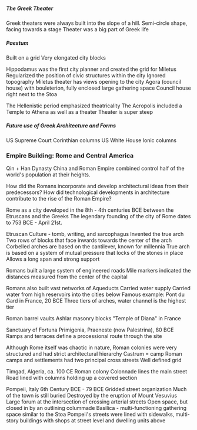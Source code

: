 ##### The Greek Theater
Greek theaters were always built into the slope of a hill.
Semi-circle shape, facing towards a stage
Theater was a big part of Greek life

##### Paestum
Built on a grid
	Very elongated city blocks

Hippodamus was the first city planner and created the grid for Miletus
	Regularized the position of civic structures within the city
	Ignored topography
	Miletus theater has views opening to the city
	Agora (council house) with bouleterion, fully enclosed large gathering space
	Council house right next to the Stoa

The Hellenistic period emphasized theatricality
The Acropolis included a Temple to Athena as well as a theater
Theater is super steep

##### Future use of Greek Architecture and Forms
US Supreme Court
	Corinthian columns
US White House
	Ionic columns

### Empire Building: Rome and Central America

Qin + Han Dynasty China and Roman Empire combined control half of the world's population at their heights.

How did the Romans incorporate and develop architectural ideas from their predecessors?
How did technological developments in architecture contribute to the rise of the Roman Empire?

Rome as a city developed in the 8th - 4th centuries BCE between the Etruscans and the Greeks
The legendary founding of the city of Rome dates to 753 BCE - April 21st.

Etruscan Culture - tomb, writing, and sarcophagus
	Invented the true arch
		Two rows of blocks that face inwards towards the center of the arch
	Corbelled arches are based on the cantilever, known for millennia
	True arch is based on a system of mutual pressure that locks of the stones in place
		Allows a long span and strong support

Romans built a large system of engineered roads
	Mile markers indicated the distances measured from the center of the capital

Romans also built vast networks of Aqueducts
	Carried water supply
	Carried water from high reservoirs into the cities below
	Famous example: Pont du Gard in France, 20 BCE
		Three tiers of arches, water channel is the highest tier

Roman barrel vaults
	Ashlar masonry blocks
	"Temple of Diana" in France

Sanctuary of Fortuna Primigenia, Praeneste (now Palestrina), 80 BCE
	Ramps and terraces define a processional route through the site

Although Rome itself was chaotic in nature, Roman colonies were very structured and had strict architectural hierarchy
	Castrum = camp
	Roman camps and settlements had two principal cross streets
	Well defined grid

Timgad, Algeria, ca. 100 CE
	Roman colony
	Colonnade lines the main street
		Road lined with columns holding up a covered section

Pompeii, Italy 6th Century BCE - 79 BCE
	Gridded street organization
	Much of the town is still buried
	Destroyed by the eruption of Mount Vesuvius
	Large forum at the intersection of crossing arterial streets
	Open space, but closed in by an outlining colummade
	Basilica - multi-functioning gathering space similar to the Stoa
	Pompeii's streets were lined with sidewalks, multi-story buildings with shops at street level and dwelling units above
	